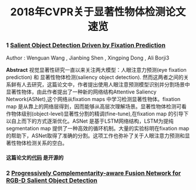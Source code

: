 # <center>2018年CVPR关于显著性物体检测论文速览</center>

### 1 [Salient Object Detection Driven by Fixation Prediction](http://openaccess.thecvf.com/content_cvpr_2018/CameraReady/0178.pdf)

Author : Wenguan Wang , Jianbing Shen , Xingping Dong  , Ali Borji3

  **Abstract** 	视觉显著性研究一直以来关注两大模型：人眼注意力预测(eye fixation prediction) 和 显著性物体检测(saliency object detection). 然而这两者之间的关系鲜有人去研究，这篇论文中，作者提出使用人眼注意预测模型识别并分割场景中显著性物体，由此作者提出了一种新的网络结构Attentive Saliency Network(ASNet),这个网络从fixation maps 中学习检测显著性物体。fixation map 是从靠上的网络层得到，因而能够从高层次理解场景。显著性物体检测可看作物体级别(object-level)显著性分割的精调(fine-tune),在fixation map 的引导下以自上而下的方式逐渐优化。ASNet 是基于LSTM网络结构，LSTM为提纯segmentation map 提供了一种高效的循环机制。大量的实验标明在fixation map 的帮助下，ASNet取得了准确的分割。这项工作也弥补了关于人眼注意力预测和显著性物体检测关系的空白。
  
#### 这篇论文的[代码](https://github.com/wenguanwang/ASNet.) 是开源的


### 2 [Progressively Complementarity-aware Fusion Network for RGB-D Salient Object Detection ](http://openaccess.thecvf.com/content_cvpr_2018/CameraReady/3219.pdf) 


